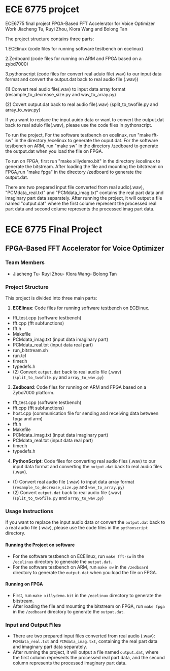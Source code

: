 # ECE 6775 projcet
ECE6775 final project
FPGA-Based FFT Accelerator for Voice Optimizer
Work Jiacheng Tu, Ruyi Zhou, Klora Wang and Bolong Tan 

The project structure contains three parts:

1.ECElinux (code files for running software testbench on ecelinux)

2.Zedboard (code files for running on ARM and FPGA based on a zybd7000)

3.pythonscript (code files for convert real aduio file(.wav) to our input data format and convert the output.dat back to real audio file (.wav))

(1) Convert real audio file(.wav) to input data array format (resample_to_decrease_size.py and wav_to_array.py)

(2) Covert output.dat back to real audio file(.wav) (split_to_twofile.py and array_to_wav.py)


If you want to replace the input auido data or want to convert the output.dat back to real aduio file(.wav), please use the code files in pythonscript.

To run the project,
For the software testbench on ecelinux, run "make fft-sw" in the directory /ecelinux to generate the ouput.dat.
For the software testbench on ARM, run "make sw" in the directory /zedboard to generate the output.dat when you load the file on FPGA.

To run on FPGA, first run "make xillydemo.bit" in the directory /ecelinux to generate the bitstream.
After loading the file and mounting the bitstream on FPGA,run "make fpga" in the directory /zedboard to generate the output.dat.


There are two prepared input file converted from real audio(.wav), "PCMdata_real.txt" and "PCMdata_imag.txt" contains the real part data and imaginary part data separately.
After running the project, it will output a file named "output.dat" where the first colume represent the processed real part data and second colume represents the processed imag part data.


# ECE 6775 Final Project
## FPGA-Based FFT Accelerator for Voice Optimizer

### Team Members
- Jiacheng Tu- Ruyi Zhou- Klora Wang- Bolong Tan

### Project Structure
This project is divided into three main parts:

1. **ECElinux**: Code files for running software testbench on ECElinux.
- fft_test.cpp (software testbench)
- fft.cpp (fft subfunctions)
- fft.h
- Makefile
- PCMdata_imag.txt (input data imaginary  part)
- PCMdata_real.txt (input data real part)
- run_bitstream.sh
- run.tcl
- timer.h
- typedefs.h
- (2) Convert `output.dat` back to real audio file (.wav) (`split_to_twofile.py` and `array_to_wav.py`)
3. **Zedboard**: Code files for running on ARM and FPGA based on a Zybd7000 platform.
- fft_test.cpp (software testbench)
- fft.cpp (fft subfunctions)
- host.cpp (communication file for sending and receiving data between fpga and arm)
- fft.h
- Makefile
- PCMdata_imag.txt (input data imaginary  part)
- PCMdata_real.txt (input data real part)
- timer.h
- typedefs.h
4. **PythonScript**: Code files for converting real audio files (.wav) to our input data format and converting the `output.dat` back to real audio files (.wav).
- (1) Convert real audio file (.wav) to input data array format (`resample_to_decrease_size.py` and `wav_to_array.py`)
- (2) Convert `output.dat` back to real audio file (.wav) (`split_to_twofile.py` and `array_to_wav.py`)

### Usage Instructions
If you want to replace the input audio data or convert the `output.dat` back to a real audio file (.wav), please use the code files in the `pythonscript` directory.

#### Running the Project on software
- For the software testbench on ECElinux, run `make fft-sw` in the `/ecelinux` directory to generate the `output.dat`.
- For the software testbench on ARM, run `make sw` in the `/zedboard` directory to generate the `output.dat` when you load the file on FPGA.

#### Running on FPGA
- First, run `make xillydemo.bit` in the `/ecelinux` directory to generate the bitstream.
- After loading the file and mounting the bitstream on FPGA, run `make fpga` in the `/zedboard` directory to generate the `output.dat`.

### Input and Output Files
- There are two prepared input files converted from real audio (.wav): `PCMdata_real.txt` and `PCMdata_imag.txt`, containing the real part data and imaginary part data separately.
- After running the project, it will output a file named `output.dat`, where the first column represents the processed real part data, and the second column represents the processed imaginary part data.


